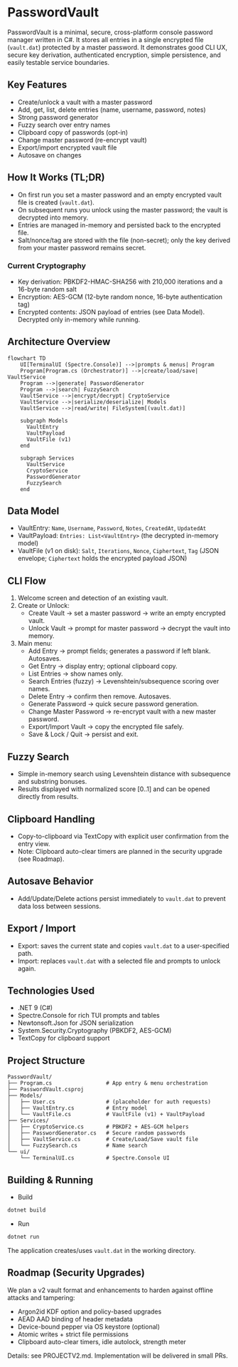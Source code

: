 # PasswordVault

PasswordVault is a minimal, secure, cross-platform console password manager written in C#. It stores all entries in a single encrypted file (`vault.dat`) protected by a master password. It demonstrates good CLI UX, secure key derivation, authenticated encryption, simple persistence, and easily testable service boundaries.

## Key Features
- Create/unlock a vault with a master password
- Add, get, list, delete entries (name, username, password, notes)
- Strong password generator
- Fuzzy search over entry names
- Clipboard copy of passwords (opt-in)
- Change master password (re-encrypt vault)
- Export/import encrypted vault file
- Autosave on changes

## How It Works (TL;DR)
- On first run you set a master password and an empty encrypted vault file is created (`vault.dat`).
- On subsequent runs you unlock using the master password; the vault is decrypted into memory.
- Entries are managed in-memory and persisted back to the encrypted file.
- Salt/nonce/tag are stored with the file (non-secret); only the key derived from your master password remains secret.

### Current Cryptography
- Key derivation: PBKDF2-HMAC-SHA256 with 210,000 iterations and a 16-byte random salt
- Encryption: AES-GCM (12-byte random nonce, 16-byte authentication tag)
- Encrypted contents: JSON payload of entries (see Data Model). Decrypted only in-memory while running.

## Architecture Overview
```mermaid
flowchart TD
    UI[TerminalUI (Spectre.Console)] -->|prompts & menus| Program
    Program[Program.cs (Orchestrator)] -->|create/load/save| VaultService
    Program -->|generate| PasswordGenerator
    Program -->|search| FuzzySearch
    VaultService -->|encrypt/decrypt| CryptoService
    VaultService -->|serialize/deserialize| Models
    VaultService -->|read/write| FileSystem[(vault.dat)]

    subgraph Models
      VaultEntry
      VaultPayload
      VaultFile (v1)
    end

    subgraph Services
      VaultService
      CryptoService
      PasswordGenerator
      FuzzySearch
    end
```

## Data Model
- VaultEntry: `Name`, `Username`, `Password`, `Notes`, `CreatedAt`, `UpdatedAt`
- VaultPayload: `Entries: List<VaultEntry>` (the decrypted in-memory model)
- VaultFile (v1 on disk): `Salt`, `Iterations`, `Nonce`, `Ciphertext`, `Tag` (JSON envelope; `Ciphertext` holds the encrypted payload JSON)

## CLI Flow
1. Welcome screen and detection of an existing vault.
2. Create or Unlock:
   - Create Vault → set a master password → write an empty encrypted vault.
   - Unlock Vault → prompt for master password → decrypt the vault into memory.
3. Main menu:
   - Add Entry → prompt fields; generates a password if left blank. Autosaves.
   - Get Entry → display entry; optional clipboard copy.
   - List Entries → show names only.
   - Search Entries (fuzzy) → Levenshtein/subsequence scoring over names.
   - Delete Entry → confirm then remove. Autosaves.
   - Generate Password → quick secure password generation.
   - Change Master Password → re-encrypt vault with a new master password.
   - Export/Import Vault → copy the encrypted file safely.
   - Save & Lock / Quit → persist and exit.

## Fuzzy Search
- Simple in-memory search using Levenshtein distance with subsequence and substring bonuses.
- Results displayed with normalized score [0..1] and can be opened directly from results.

## Clipboard Handling
- Copy-to-clipboard via TextCopy with explicit user confirmation from the entry view.
- Note: Clipboard auto-clear timers are planned in the security upgrade (see Roadmap).

## Autosave Behavior
- Add/Update/Delete actions persist immediately to `vault.dat` to prevent data loss between sessions.

## Export / Import
- Export: saves the current state and copies `vault.dat` to a user-specified path.
- Import: replaces `vault.dat` with a selected file and prompts to unlock again.

## Technologies Used
- .NET 9 (C#)
- Spectre.Console for rich TUI prompts and tables
- Newtonsoft.Json for JSON serialization
- System.Security.Cryptography (PBKDF2, AES-GCM)
- TextCopy for clipboard support

## Project Structure
```
PasswordVault/
├── Program.cs                 # App entry & menu orchestration
├── PasswordVault.csproj
├── Models/
│   ├── User.cs                # (placeholder for auth requests)
│   ├── VaultEntry.cs          # Entry model
│   └── VaultFile.cs           # VaultFile (v1) + VaultPayload
├── Services/
│   ├── CryptoService.cs       # PBKDF2 + AES-GCM helpers
│   ├── PasswordGenerator.cs   # Secure random passwords
│   ├── VaultService.cs        # Create/Load/Save vault file
│   └── FuzzySearch.cs         # Name search
└── ui/
    └── TerminalUI.cs          # Spectre.Console UI
```

## Building & Running
- Build
```bash path=null start=null
dotnet build
```
- Run
```bash path=null start=null
dotnet run
```

The application creates/uses `vault.dat` in the working directory.

## Roadmap (Security Upgrades)
We plan a v2 vault format and enhancements to harden against offline attacks and tampering:
- Argon2id KDF option and policy-based upgrades
- AEAD AAD binding of header metadata
- Device-bound pepper via OS keystore (optional)
- Atomic writes + strict file permissions
- Clipboard auto-clear timers, idle autolock, strength meter

Details: see PROJECTV2.md. Implementation will be delivered in small PRs.
